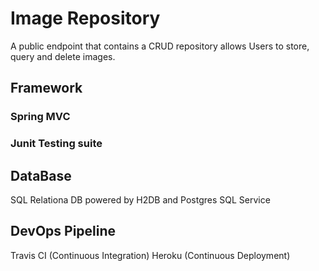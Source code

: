 # Image Repository 
A public endpoint that contains a CRUD repository allows Users to store, query and delete images. 

## Framework

### Spring MVC
### Junit Testing suite

## DataBase
SQL Relationa DB powered by H2DB and Postgres SQL Service

## DevOps Pipeline
Travis CI (Continuous Integration)
Heroku (Continuous Deployment)


